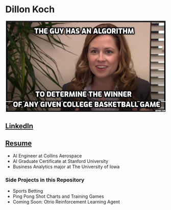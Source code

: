 # Dillon Koch

<p align="center">
  <img src="PAM.png" width=500 />
</p>

## [LinkedIn](https://www.linkedin.com/in/dillon-koch/)

## [Resume](/Dillon_Koch_Resume.pdf)

- AI Engineer at Collins Aerospace
- AI Graduate Certificate at Stanford University
- Business Analytics major at The University of Iowa




### Side Projects in this Repository
- Sports Betting
- Ping Pong Shot Charts and Training Games
- Coming Soon: Otrio Reinforcement Learning Agent
